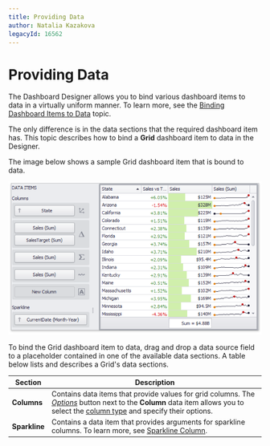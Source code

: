 ```yaml
---
title: Providing Data
author: Natalia Kazakova
legacyId: 16562
---
```

# Providing Data
The Dashboard Designer allows you to bind various dashboard items to data in a virtually uniform manner. To learn more, see the [Binding Dashboard Items to Data](../../binding-dashboard-items-to-data.md) topic.

The only difference is in the data sections that the required dashboard item has. This topic describes how to bind a **Grid** dashboard item to data in the Designer.

The image below shows a sample Grid dashboard item that is bound to data.

![GridProvidingData_Main](../../../../images/img117700.png)

To bind the Grid dashboard item to data, drag and drop a data source field to a placeholder contained in one of the available data sections. A table below lists and describes a Grid's data sections.

| Section | Description |
|---|---|
| **Columns** | Contains data items that provide values for grid columns. The _[Options](../../ui-elements/data-items-pane.md)_ button next to the **Column** data item allows you to select the [column type](columns/column-type-overview.md) and specify their options. |
| **Sparkline** | Contains a data item that provides arguments for sparkline columns. To learn more, see [Sparkline Column](columns/sparkline-column.md). |